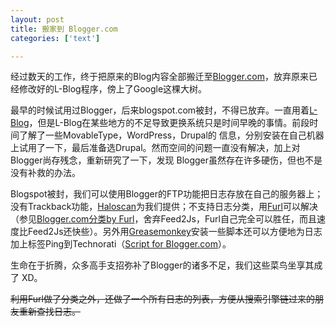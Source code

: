 ```yaml
---
layout: post
title: 搬家到 Blogger.com
categories: ['text']

---
```


经过数天的工作，终于把原来的Blog内容全部搬迁至[Blogger.com](http://www.blogger.com)，放弃原来已经修改好的L-Blog程序，傍上了Google这棵大树。

最早的时候试用过Blogger，后来blogspot.com被封，不得已放弃。一直用着[L-Blog](http://www.loveyuki.com/)，但是L-Blog在某些地方的不足导致更换系统只是时间早晚的事情。前段时间了解了一些MovableType，WordPress，Drupal的 信息，分别安装在自己机器上试用了一下，最后准备选Drupal。然而空间的问题一直没有解决，加上对Blogger尚存残念，重新研究了一下，发现 Blogger虽然存在许多硬伤，但也不是没有补救的办法。

Blogspot被封，我们可以使用Blogger的FTP功能把日志存放在自己的服务器上； 没有Trackback功能，[Haloscan](http://www.haloscan.com/)为我们提供；不支持日志分类，用[Furl](http://www.furl.net/)可以解决（参见[Blogger.com分类by Furl](http://www.oui-blog.com/reder/archives/005906.html)，舍弃Feed2Js，Furl自己完全可以胜任，而且速度比Feed2Js还快些）。另外用[Greasemonkey](http://greasemonkey.mozdev.org/)安装一些脚本还可以方便地为日志加上标签Ping到Technorati（[Script for Blogger.com](http://userscripts.org/tag/blogger)）。


生命在于折腾，众多高手支招弥补了Blogger的诸多不足，我们这些菜鸟坐享其成了 XD。

~~利用Furl做了分类之外，还做了一个所有日志的列表，方便从搜索引擎链过来的朋友重新查找日志。~~